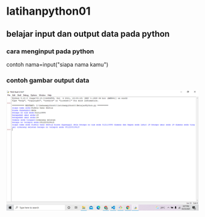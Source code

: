 # latihanpython01
## belajar input dan output data pada python
### cara menginput pada python
<p> contoh nama=input("siapa nama kamu")

### contoh gambar output data
![gambar1](ss/ssoutput.PNG)